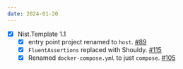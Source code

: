 ```yaml
---
date: 2024-01-20
---
```


- [x] Nist.Template 1.1
    - [x] entry point project renamed to `host`. [#89](https://github.com/astorDev/nist/issues/89)
    - [x] `FluentAssertions` replaced with Shouldy. [#115](https://github.com/astorDev/nist/issues/115)
    - [x] Renamed `docker-compose.yml` to just `compose`. [#105](https://github.com/astorDev/nist/issues/105)